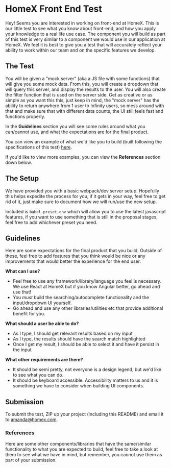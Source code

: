 # HomeX Front End Test

Hey! Seems you are interested in working on front-end at HomeX. This is our little test to see what you know about front-end, and how you apply your knowledge to a real life use case. The component you will build as part of this test is very similar to a component we would use in our application at HomeX. We feel it is best to give you a test that will accurately reflect your ability to work within our team and on the specific features we develop.

## The Test

You will be given a "mock server" (aka a JS file with some functions) that will give you some mock data. From this, you will create a dropdown that will query this server, and display the results to the user. You will also create the filter function that is used on the server side. Get as creative or as simple as you want this this, just keep in mind, the "mock server" has the ability to return anywhere from 1 user to Infinity users, so mess around with that and make sure that with different data counts, the UI still feels fast and functions properly.

In the **Guidelines** section you will see some rules around what you can/cannot use, and what the expectations are for the final product.

You can view an example of what we'd like you to build (built following the specifications of this test) [here]().

If you'd like to view more examples, you can view the **References** section down below.

## The Setup

We have provided you with a basic webpack/dev server setup. Hopefully this helps expedite the process for you, if it gets in your way, feel free to get rid of it, just make sure to document how we will run/use the new setup.

Included is `babel-preset-env` which will allow you to use the latest javascript features, if you want to use something that is still in the proposal stages, feel free to add whichever preset you need.

## Guidelines

Here are some expectations for the final product that you build. Outside of these, feel free to add features that you think would be nice or any improvements that would better the experience for the end user.

**What can I use?**

- Feel free to use any framework/library/language you feel is necessary. We use React at HomeX but if you know Angular better, go ahead and use that!
- You _must_ build the searching/autocomplete functionality and the input/dropdown UI yourself.
- Go ahead and use any other libraries/utilities etc that provide additional benefit for you.

**What should a user be able to do?**

- As I type, I should get relevant results based on my input
- As I type, the results should have the search match highlighted
- Once I get my result, I should be able to select it and have it persist in the input

**What other requirements are there?**

- It should be semi pretty, not everyone is a design legend, but we'd like to see what you can do.
- It should be keyboard accessible. Accessibility matters to us and it is something we have to consider when building UI components.

## Submission

To submit the test, ZIP up your project (including this README) and email it to [amanda@homex.com](mailto:amanda@homex.com).

### References

Here are some other components/libraries that have the same/similar functionality to what you are expected to build, feel free to take a look at them to see what we have in mind, but remember, you cannot use them as part of your submission.
